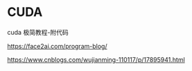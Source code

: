 # CUDA
cuda 极简教程-附代码

https://face2ai.com/program-blog/

https://www.cnblogs.com/wujianming-110117/p/17895941.html